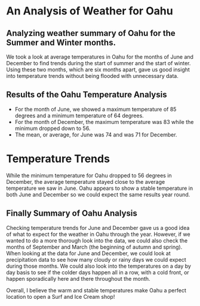# An Analysis of Weather for Oahu
## Analyzing weather summary of Oahu for the Summer and Winter months.
We took a look at average temperatures in Oahu for the months of June and December to find trends during the start of summer and the start of winter. Using these two months, which are six months apart, gave us good insight into temperature trends without being flooded with unnecessary data.

## Results of the Oahu Temperature Analysis
- For the month of June, we showed a maximum temperature of 85 degrees and a minimum temperature of 64 degrees.
- For the month of December, the maximum temperature was 83 while the minimum dropped down to 56.
- The mean, or average, for June was 74 and was 71 for December.

# Temperature Trends
While the minimum temperature for Oahu dropped to 56 degrees in December, the average temperature stayed close to the average temperature we saw in June. Oahu appears to show a stable temperature in both June and December so we could expect the same results year round.

## Finally Summary of Oahu Analysis
Checking temperature trends for June and December gave us a good idea of what to expect for the weather in Oahu through the year. However, if we wanted to do a more thorough look into the data, we could also check the months of September and March (the beginning of autumn and spring). When looking at the data for June and December, we could look at precipitation data to see how many cloudy or rainy days we could expect during those months. We could also look into the temperatures on a day by day basis to see if the colder days happen all in a row, with a cold front, or happen sporadically here and there throughout the month.

Overall, I believe the warm and stable temperatures make Oahu a perfect location to open a Surf and Ice Cream shop!
